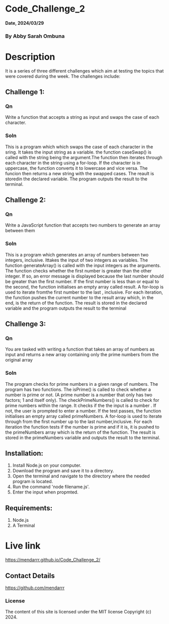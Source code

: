 # Code_Challenge_2

#### Date, 2024/03/29

### By Abby Sarah Ombuna 

# Description
It is a series of three different challenges which aim at testing the topics that were covered during the week. The challenges include:

## Challenge 1:
### Qn
Write a function that accepts a string as input and swaps the case of each character.
### Soln
This is a program which which swaps the case of each character in the sring. It takes the input string as a variable. the function caseSwap() is called with the string being the argument.The function then iterates through each character in the string using a for-loop. If the character is in uppercase, the function converts it to lowercase and vice versa. The funcion then returns a new string with the swapped cases. The reault is storedin the declared variable. The program outputs the result to the terminal.

## Challenge 2:
### Qn
Write a JavaScript function that accepts two numbers to generate an array between them
### Soln
This is a program which generates an array of numbers between two integers, inclusive. Ittakes the input of two integers as variables. The function generateArray() is called with the input integers as the arguments. The function checks whether the first number is greater than the other integer. If so, an error message is displayed because the last number should be greater than the first number. If the first number is less than or equal to the second, the function initialises an empty array called result. A for-loop is used to iterate fromthe first number to the last , inclusive. For each iteration, the function pushes the current number to the result array which, in the end, is the return of the function. The result is stored in the declared variable and the program outputs the result to the terminal

## Challenge 3:
### Qn
You are tasked with writing a function that takes an array of numbers as input and returns a new array containing only the prime numbers from the original array
### Soln
The program checks for prime numbers in a given range of numbers. The program has two functions. The isPrime() is called to check whether a number is prime or not. (A prime number is a number that only has two factors; 1 and itself only). The checkPrimeNumbers() is called to check for prime numbers within the range. It checks if the the input is a number . If not, the user is prompted to enter a number. If the test passes, the function initialises an empty array called primeNumbers. A for-loop is used to iterate through from the first number up to the last number,inclusive. For each iteration the function tests if the number is prime and if it is, it is pushed to the primeNumbers array which is the return of the function. The result is stored in the primeNumbers variable and outputs the result to the terminal.

## Installation:
1. Install Node.js on your computer.
2. Download the program and save it to a directory.
3. Open the terminal and navigate to the directory where the needed program is located.
4. Run the command 'node filename.js'.
5. Enter the input when propmted.

## Requirements:
1. Node.js
2. A Terminal

# Live link
https://mendarrr.github.io/Code_Challenge_2/

## Contact Details
https://github.com/mendarrr

### License
The content of this site is licensed under the MIT license
Copyright (c) 2024.